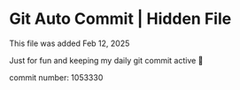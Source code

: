 # Git Auto Commit | Hidden File

This file was added Feb 12, 2025

Just for fun and keeping my daily git commit active 🤪

commit number: 1053330
